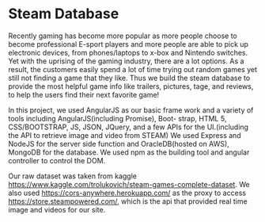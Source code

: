 # Steam Database

Recently gaming has become more popular as more people choose to become professional E-sport players and more people are able to pick up electronic devices, from phones/laptops to x-box and Nintendo switches. Yet with the uprising of the gaming industry, there are a lot options. As a result, the customers easily spend a lot of time trying out random games yet still not finding a game that they like. Thus we build the steam database to provide the most helpful game info like trailers, pictures, tage, and reviews, to help the users find their next favorite game!

In this project, we used AngularJS as our basic frame work and a variety of tools including AngularJS(including Promise), Boot- strap, HTML 5, CSS/BOOTSTRAP, JS, JSON, JQuery, and a few APIs for the UI.(including the API to retrieve image and video from STEAM) We used Express and NodeJS for the server side function and OracleDB(hosted on AWS), MongoDB for the database. We used npm as the building tool and angular controller to control the DOM.

Our raw dataset was taken from kaggle https://www.kaggle.com/trolukovich/steam-games-complete-dataset. We also used https://cors-anywhere.herokuapp.com/ as the proxy to access https://store.steampowered.com/, which is the api that provided real time image and videos for our site. 
